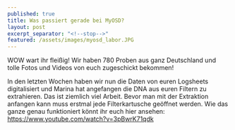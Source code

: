 ```yaml
---
published: true
title: Was passiert gerade bei MyOSD?
layout: post
excerpt_separator: "<!--stop-->"
featured: /assets/images/myosd_labor.JPG
---
```


WOW wart ihr fleißig! Wir haben 780 Proben aus ganz Deutschland und tolle Fotos und Videos von euch zugeschickt bekommen!

<!--stop-->

In den letzten Wochen haben wir nun die Daten von euren Logsheets digitalisiert und Marina hat angefangen die DNA aus euren Filtern zu extrahieren.
Das ist ziemlich viel Arbeit. Bevor man mit der Extraktion anfangen kann muss erstmal jede Filterkartusche geöffnet werden.
Wie das ganze genau funktioniert könnt ihr euch hier ansehen: https://www.youtube.com/watch?v=3pBwrK71qdk
